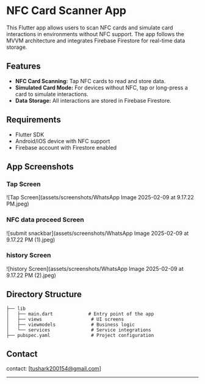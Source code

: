# NFC Card Scanner App

This Flutter app allows users to scan NFC cards and simulate card interactions in environments without NFC support. The app follows the MVVM architecture and integrates Firebase Firestore for real-time data storage.

## Features
- **NFC Card Scanning:** Tap NFC cards to read and store data.
- **Simulated Card Mode:** For devices without NFC, tap or long-press a card to simulate interactions.
- **Data Storage:** All interactions are stored in Firebase Firestore.

## Requirements
- Flutter SDK
- Android/iOS device with NFC support 
- Firebase account with Firestore enabled

## App Screenshots

### Tap Screen
![Tap Screen](assets/screenshots/WhatsApp Image 2025-02-09 at 9.17.22 PM.jpeg)

### NFC data proceed Screen
![submit snackbar](assets/screenshots/WhatsApp Image 2025-02-09 at 9.17.22 PM (1).jpeg)


### history Screen
![history Screen](assets/screenshots/WhatsApp Image 2025-02-09 at 9.17.22 PM (2).jpeg)


## Directory Structure
```
├── lib
│   ├── main.dart             # Entry point of the app
│   ├── views                  # UI screens
│   ├── viewmodels             # Business logic
│   └── services               # Service integrations
├── pubspec.yaml               # Project configuration
```

## Contact
contact: [tushark200154@gmail.com]

---

